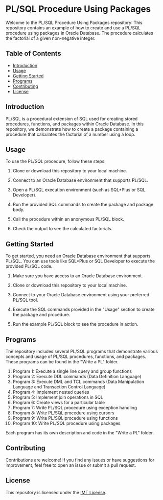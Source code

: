 # PL/SQL Procedure Using Packages

Welcome to the PL/SQL Procedure Using Packages repository! This repository contains an example of how to create and use a PL/SQL procedure using packages in Oracle Database. The procedure calculates the factorial of a given non-negative integer.

## Table of Contents
- [Introduction](#introduction)
- [Usage](#usage)
- [Getting Started](#getting-started)
- [Programs](#programs)
- [Contributing](#contributing)
- [License](#license)

## Introduction

PL/SQL is a procedural extension of SQL used for creating stored procedures, functions, and packages within Oracle Database. In this repository, we demonstrate how to create a package containing a procedure that calculates the factorial of a number using a loop.

## Usage

To use the PL/SQL procedure, follow these steps:

1. Clone or download this repository to your local machine.

2. Connect to an Oracle Database environment that supports PL/SQL.

3. Open a PL/SQL execution environment (such as SQL*Plus or SQL Developer).

4. Run the provided SQL commands to create the package and package body.

5. Call the procedure within an anonymous PL/SQL block.

6. Check the output to see the calculated factorials.

## Getting Started

To get started, you need an Oracle Database environment that supports PL/SQL. You can use tools like SQL*Plus or SQL Developer to execute the provided PL/SQL code.

1. Make sure you have access to an Oracle Database environment.

2. Clone or download this repository to your local machine.

3. Connect to your Oracle Database environment using your preferred PL/SQL tool.

4. Execute the SQL commands provided in the "Usage" section to create the package and procedure.

5. Run the example PL/SQL block to see the procedure in action.

## Programs

The repository includes several PL/SQL programs that demonstrate various concepts and usage of PL/SQL procedures, functions, and packages. These programs can be found in the "Write a PL" folder.

1. Program 1: Execute a single line query and group functions
2. Program 2: Execute DDL commands (Data Definition Language)
3. Program 3: Execute DML and TCL commands (Data Manipulation Language and Transaction Control Language)
4. Program 4: Implement nested queries
5. Program 5: Implement join operations in SQL
6. Program 6: Create views for a particular table
7. Program 7: Write PL/SQL procedure using exception handling
8. Program 8: Write PL/SQL procedure using cursors
9. Program 9: Write PL/SQL procedure using functions
10. Program 10: Write PL/SQL procedure using packages

Each program has its own description and code in the "Write a PL" folder.

## Contributing

Contributions are welcome! If you find any issues or have suggestions for improvement, feel free to open an issue or submit a pull request.

## License

This repository is licensed under the [IMT License](LICENSE).
